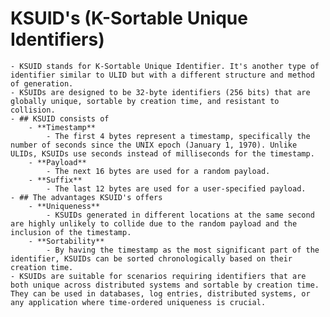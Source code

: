 # KSUID's (K-Sortable Unique Identifiers)
	- KSUID stands for K-Sortable Unique Identifier. It's another type of identifier similar to ULID but with a different structure and method of generation.
	- KSUIDs are designed to be 32-byte identifiers (256 bits) that are globally unique, sortable by creation time, and resistant to collision.
	- ## KSUID consists of
		- **Timestamp**
			- The first 4 bytes represent a timestamp, specifically the number of seconds since the UNIX epoch (January 1, 1970). Unlike ULIDs, KSUIDs use seconds instead of milliseconds for the timestamp.
		- **Payload**
			- The next 16 bytes are used for a random payload.
		- **Suffix**
			- The last 12 bytes are used for a user-specified payload.
	- ## The advantages KSUID's offers
		- **Uniqueness**
			- KSUIDs generated in different locations at the same second are highly unlikely to collide due to the random payload and the inclusion of the timestamp.
		- **Sortability**
			- By having the timestamp as the most significant part of the identifier, KSUIDs can be sorted chronologically based on their creation time.
	- KSUIDs are suitable for scenarios requiring identifiers that are both unique across distributed systems and sortable by creation time. They can be used in databases, log entries, distributed systems, or any application where time-ordered uniqueness is crucial.